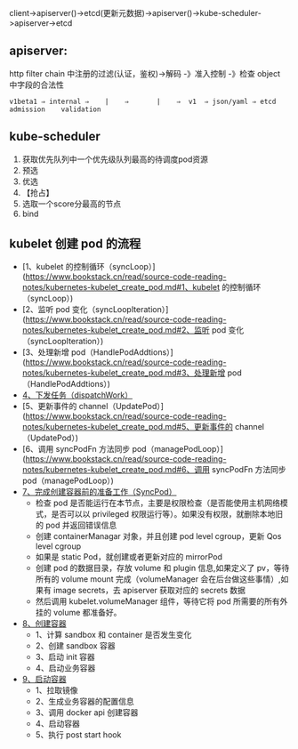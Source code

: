 client->apiserver()->etcd(更新元数据)->apiserver()->kube-scheduler->apiserver->etcd

## apiserver:

 http filter chain 中注册的过滤(认证，鉴权)->解码 -》准入控制 -》检查 object 中字段的合法性

```
v1beta1 ⇒ internal ⇒    |    ⇒       |    ⇒  v1  ⇒ json/yaml ⇒ etcd                     										admission    validation
```

## kube-scheduler

1. 获取优先队列中一个优先级队列最高的待调度pod资源
2. 预选
3. 优选
4. 【抢占】
5. 选取一个score分最高的节点
6. bind

 ## kubelet 创建 pod 的流程

- [1、kubelet 的控制循环（syncLoop）](https://www.bookstack.cn/read/source-code-reading-notes/kubernetes-kubelet_create_pod.md#1、kubelet 的控制循环（syncLoop）)
- [2、监听 pod 变化（syncLoopIteration）](https://www.bookstack.cn/read/source-code-reading-notes/kubernetes-kubelet_create_pod.md#2、监听 pod 变化（syncLoopIteration）)
- [3、处理新增 pod（HandlePodAddtions）](https://www.bookstack.cn/read/source-code-reading-notes/kubernetes-kubelet_create_pod.md#3、处理新增 pod（HandlePodAddtions）)
- [4、下发任务（dispatchWork）](https://www.bookstack.cn/read/source-code-reading-notes/kubernetes-kubelet_create_pod.md#4、下发任务（dispatchWork）)
- [5、更新事件的 channel（UpdatePod）](https://www.bookstack.cn/read/source-code-reading-notes/kubernetes-kubelet_create_pod.md#5、更新事件的 channel（UpdatePod）)
- [6、调用 syncPodFn 方法同步 pod（managePodLoop）](https://www.bookstack.cn/read/source-code-reading-notes/kubernetes-kubelet_create_pod.md#6、调用 syncPodFn 方法同步 pod（managePodLoop）)
- [7、完成创建容器前的准备工作（SyncPod）](https://www.bookstack.cn/read/source-code-reading-notes/kubernetes-kubelet_create_pod.md#7、完成创建容器前的准备工作（SyncPod）)
  - 检查 pod 是否能运行在本节点，主要是权限检查（是否能使用主机网络模式，是否可以以 privileged 权限运行等）。如果没有权限，就删除本地旧的 pod 并返回错误信息
  - 创建 containerManagar 对象，并且创建 pod level cgroup，更新 Qos level cgroup
  - 如果是 static Pod，就创建或者更新对应的 mirrorPod
  - 创建 pod 的数据目录，存放 volume 和 plugin 信息,如果定义了 pv，等待所有的 volume mount 完成（volumeManager 会在后台做这些事情）,如果有 image secrets，去 apiserver 获取对应的 secrets 数据
  - 然后调用 kubelet.volumeManager 组件，等待它将 pod 所需要的所有外挂的 volume 都准备好。
- [8、创建容器](https://www.bookstack.cn/read/source-code-reading-notes/kubernetes-kubelet_create_pod.md#8、创建容器)
  - 1、计算 sandbox 和 container 是否发生变化
  - 2、创建 sandbox 容器
  - 3、启动 init 容器
  - 4、启动业务容器
- [9、启动容器](https://www.bookstack.cn/read/source-code-reading-notes/kubernetes-kubelet_create_pod.md#9、启动容器)
  - 1、拉取镜像
  - 2、生成业务容器的配置信息
  - 3、调用 docker api 创建容器
  - 4、启动容器
  - 5、执行 post start hook